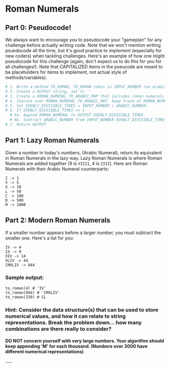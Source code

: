 # Roman Numerals

## Part 0: Pseudocode!

We always want to encourage you to pseudocode your "gameplan" for any challenge before actually writing code. Note that we won't mention writing psuedocode all the time, but it's good practice to implement (especially for new coders) when tackling challenges. Here's an example of how one might pseudocode for this challenge (again, don't expect us to do this for you for all challenges!). Note that CAPITALIZED items in the pseucode are meant to be placeholders for items to implement, not actual style of methods/variables). 

```Python
# 1. Write a method TO_ROMAN, TO_ROMAN takes in INPUT_NUMBER (an arabic number)
# 2. Create a OUTPUT string, set to ''
# 3. Create a ROMAN_NUMERAL_TO_ARABIC_MAP that includes roman numerals as keys, arabic numbers as values
# 4. Iterate over ROMAN_NUMERAL_TO_ARABIC_MAP, keep track of ROMAN_NUMERAL and ARABIC_NUMBER
# 5. Set EVENLY_DIVISIBLE_TIMES = INPUT_NUMBER / ARABIC_NUMBER:
# 6. If EVENLY_DIVISIBLE_TIMES >= 1
  # 6a. Append ROMAN_NUMERAL to OUTPUT EVENLY_DIVISIBLE_TIMES
  # 6b. Subtract ARABIC_NUMBER from INPUT_NUMBER EVENLY_DIVISIBLE_TIMES
# 7. Return OUTPUT
```


## Part 1: Lazy Roman Numerals

Given a number in today's numbers, (Arabic Numeral), return its equivalent in Roman Numerals in the lazy way. Lazy Roman Numerals is where Roman Numerals are added together (9 is `VIIII`, 4 is `IIII`). Here are Roman Numerals with their Arabic Numeral counterparts:

```
I -> 1
V -> 5
X -> 10
L -> 50
C -> 100
D -> 500
M -> 1000
```


## Part 2: Modern Roman Numerals

If a smaller number appears before a larger number, you must subtract the smaller one. Here's a list for you:

```
IV -> 4
IX -> 9
XIV -> 14
XLIV -> 44
CMXLIV -> 944
```

### Sample output:
```
to_roman(4) # 'IV'
to_roman(944) # 'CMXLIV'
to_roman(150) # CL
```

### Hint: Consider the data structure(s) that can be used to store numerical values, and how it can relate to string representations. Break the problem down... how many combinations are there really to consider?


#### DO NOT concern yourself with very large numbers. Your algorithm should keep appending 'M' for each thousand. (Numbers over 3000 have different numerical representations)
```~~~```